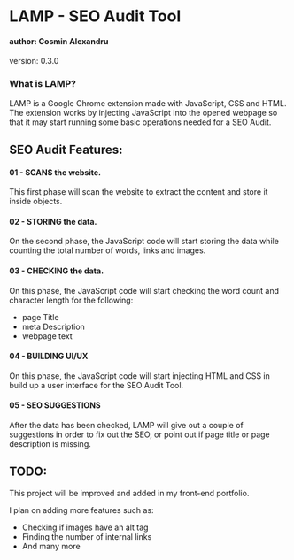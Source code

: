 # LAMP - SEO Audit Tool 
#### author: Cosmin Alexandru 
version: 0.3.0


### What is LAMP? 
LAMP is a Google Chrome extension made with JavaScript, CSS and HTML. The extension works by injecting JavaScript into the opened webpage so that it may start running some basic operations needed for a SEO Audit.

## SEO Audit Features: 

#### 01 - SCANS the website. 
This first phase will scan the website to extract the content and store it inside objects.

#### 02 - STORING the data. 
On the second phase, the JavaScript code will start storing the data while counting the total number of words, links and images.

#### 03 - CHECKING the data. 
On this phase, the JavaScript code will start checking the word count and character length for the following:
  * page Title 
  * meta Description 
  * webpage text


#### 04 - BUILDING UI/UX 
On this phase, the JavaScript code will start injecting HTML and CSS in build up a user interface for the SEO Audit Tool.

#### 05 - SEO SUGGESTIONS 
After the data has been checked, LAMP will give out a couple of suggestions in order to fix out the SEO, or point out if page title or page description is missing.

## TODO: 
This project will be improved and added in my front-end portfolio.

I plan on adding more features such as:
  * Checking if images have an alt tag
  * Finding the number of internal links
  * And many more

